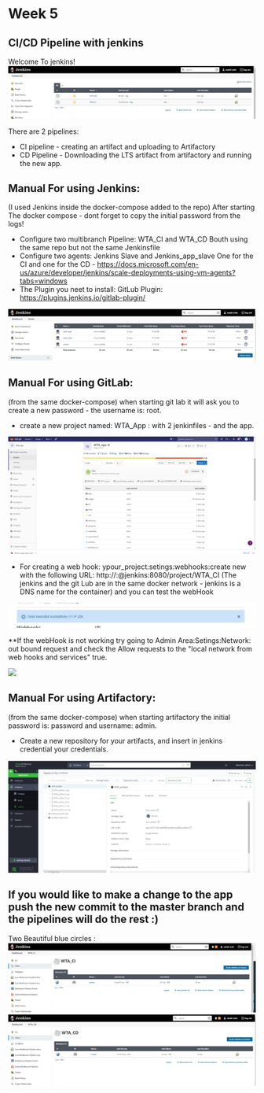 # Week 5
## CI/CD Pipeline with jenkins

Welcome To jenkins!
![](images/jenkinsUI.png)

There are 2 pipelines:
- CI pipeline - creating an artifact and uploading to Artifactory
- CD Pipeline - Downloading the LTS artifact from artifactory and running the new app.

## Manual For using Jenkins:
(I used Jenkins inside the docker-compose added to the repo)
After starting The docker compose - dont forget to copy the initial password from the logs!

- Configure two multibranch Pipeline: WTA_CI and WTA_CD
Bouth using the same repo but not the same Jenkinsfile
- Configure two agents: Jenkins Slave and Jenkins_app_slave
One for the CI and one for the CD - https://docs.microsoft.com/en-us/azure/developer/jenkins/scale-deployments-using-vm-agents?tabs=windows
- The Plugin you neet to install:
GitLub Plugin: https://plugins.jenkins.io/gitlab-plugin/

![](images/agents.png)

## Manual For using GitLab:
(from the same docker-compose)
when starting git lab it will ask you to create a new password - the username is: root.

- create a new project named: WTA_App : with 2 jenkinfiles - and the app.

![](images/gitLab.png)
- For creating a web hook: ypour_project:setings:webhooks:create new with the following URL: http://<LenkinsId>:<JenkinsAPIToken>@jenkins:8080/project/WTA_CI
(The jenkins and the git Lub are in the same docker network - jenkins is a DNS name for the container)
and you can test the webHook

![](images/webHookTest.png)

**If the webHook is not working try going to Admin Area:Setings:Network: out bound request and check the Allow requests to the "local network from web hooks and services" true.

![](images/outBoundRequest.png.png)

## Manual For using Artifactory:
(from the same docker-compose)
when starting artifactory the initial password is: password and username: admin.

- Create a new repository for your artifacts, and insert in jenkins credential your credentials.

![](images/artifactory.png)

## If you would like to make a change to the app push the new commit to the master branch and the pipelines will do the rest :)

Two Beautiful blue circles : 
![](images/CDBlue.png)
![](images/CI_Blue.png)
